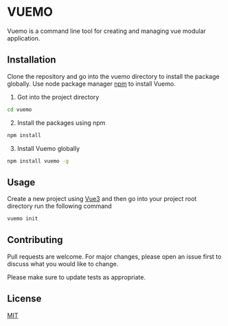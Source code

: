 # VUEMO

Vuemo is a command line tool for creating and managing vue modular application.

## Installation
Clone the repository and go into the vuemo directory to install the package globally.
Use node package manager [npm](https://www.npmjs.com) to install Vuemo.

1. Got into the project directory
```bash
cd vuemo
```

2. Install the packages using npm
```bash
npm install
```

3. Install Vuemo globally 
```bash
npm install vuemo -g
```

## Usage
Create a new project using [Vue3](https://v3.vuejs.org/) and then go into your project root directory run the following command

```bash
vuemo init
```

## Contributing
Pull requests are welcome. For major changes, please open an issue first to discuss what you would like to change.

Please make sure to update tests as appropriate.

## License
[MIT](https://choosealicense.com/licenses/mit/)
